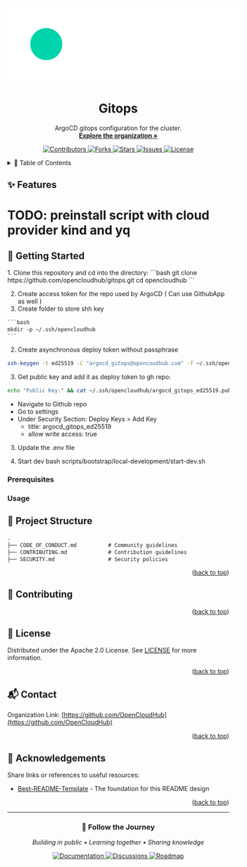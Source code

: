 <a id="readme-top"></a>

<!-- PROJECT LOGO & TITLE -->

<div align="center">
  <a href="https://github.com/opencloudhub">
  <picture>
    <source media="(prefers-color-scheme: light)" srcset="https://raw.githubusercontent.com/opencloudhub/.github/main/assets/brand/assets/logos/primary-logo-light.svg">
    <source media="(prefers-color-scheme: dark)" srcset="https://raw.githubusercontent.com/opencloudhub/.github/main/assets/brand/assets/logos/primary-logo-dark.svg">
    <!-- Fallback -->
    <img alt="OpenCloudHub Logo" src="https://raw.githubusercontent.com/opencloudhub/.github/main/assets/brand/assets/logos/primary-logo-dark.svg" style="max-width:700px; max-height:175px;">
  </picture>
  </a>

<h1 align="center">Gitops</h1>

<!-- SORT DESCRIPTION -->

<p align="center">
    ArgoCD gitops configuration for the cluster.<br />
    <a href="https://github.com/opencloudhub/.github"><strong>Explore the organization »</strong></a>
  </p>

<!-- BADGES -->

<p align="center">
    <a href="https://github.com/opencloudhub/.github/graphs/contributors">
      <img src="https://img.shields.io/github/contributors/opencloudhub/.github.svg?style=for-the-badge" alt="Contributors">
    </a>
    <a href="https://github.com/opencloudhub/.github/network/members">
      <img src="https://img.shields.io/github/forks/opencloudhub/.github.svg?style=for-the-badge" alt="Forks">
    </a>
    <a href="https://github.com/opencloudhub/.github/stargazers">
      <img src="https://img.shields.io/github/stars/opencloudhub/.github.svg?style=for-the-badge" alt="Stars">
    </a>
    <a href="https://github.com/opencloudhub/.github/issues">
      <img src="https://img.shields.io/github/issues/opencloudhub/.github.svg?style=for-the-badge" alt="Issues">
    </a>
    <a href="https://github.com/opencloudhub/.github/blob/main/LICENSE">
      <img src="https://img.shields.io/github/license/opencloudhub/.github.svg?style=for-the-badge" alt="License">
    </a>
  </p>
</div>

<!-- TABLE OF CONTENTS -->

<details>
  <summary>📑 Table of Contents</summary>
  <ol>
    <li><a href="#features">Features</a></li>
    <li><a href="#getting-started">Getting Started</a></li>
    <li><a href="#project-structure">Project Structure</a></li>
    <li><a href="#contributing">Contributing</a></li>
    <li><a href="#license">License</a></li>
    <li><a href="#contact">Contact</a></li>
    <li><a href="#acknowledgements">Acknowledgements</a></li>
  </ol>
</details>

<!-- FEATURES -->

<h2 id="features">✨ Features</h2>

<!-- GETTING STARTED -->
# TODO: preinstall script with cloud provider kind and yq

<h2 id="getting-started">🚀 Getting Started</h2>
1. Clone this repository and cd into the directory:
   ```bash
   git clone https://github.com/opencloudhub/gitops.git
   cd opencloudhub
   ```

2. Create access token for the repo used by ArgoCD ( Can use GithubApp as well )
1. Create folder to store shh key

````
```bash
mkdir -p ~/.ssh/opencloudhub
```
````

2. Create asynchronous deploy token without passphrase

```bash
ssh-keygen -t ed25519 -C "argocd_gitops@opencoudhub.com" -f ~/.ssh/opencloudhub/argocd_gitops_ed25519 -N ""


```

3. Get public key and add it as deploy token to gh repo:

```bash
echo "Public Key:" && cat ~/.ssh/opencloudhub/argocd_gitops_ed25519.pub
```

- Navigate to Github repo
- Go to settings
- Under Security Section: Deploy Keys > Add Key
  - title: argocd_gitops_ed25519
  - allow write access: true

3. Update the .env file

4. Start dev bash scripts/bootstrap/local-development/start-dev.sh

### Prerequisites

### Usage

<h2 id="project-structure">📁 Project Structure</h2>

```
.
├── CODE_OF_CONDUCT.md          # Community guidelines
├── CONTRIBUTING.md             # Contribution guidelines
├── SECURITY.md                 # Security policies
```

<p align="right">(<a href="#readme-top">back to top</a>)</p>

<!-- CONTRIBUTING -->

<h2 id="contributing">👥 Contributing</h2>

<p align="right">(<a href="#readme-top">back to top</a>)</p>

<!-- LICENSE -->

<h2 id="license">📄 License</h2>

Distributed under the Apache 2.0 License. See [LICENSE](/LICENSE) for more information.

<p align="right">(<a href="#readme-top">back to top</a>)</p>

<!-- CONTACT -->

<h2 id="contact">📬 Contact</h2>

Organization Link: [https://github.com/OpenCloudHub](https://github.com/OpenCloudHub)

<p align="right">(<a href="#readme-top">back to top</a>)</p>

<!-- ACKNOWLEDGEMENTS -->

<h2 id="acknowledgements">🙏 Acknowledgements</h2>

Share links or references to useful resources:

- [Best-README-Template](https://github.com/othneildrew/Best-README-Template) - The foundation for this README design

<p align="right">(<a href="#readme-top">back to top</a>)</p>

______________________________________________________________________

<div align="center">
  <h3>🌟 Follow the Journey</h3>
  <p><em>Building in public • Learning together • Sharing knowledge</em></p>

<div>
    <a href="https://opencloudhub.github.io/docs">
      <img src="https://img.shields.io/badge/Read%20the%20Docs-2596BE?style=for-the-badge&logo=read-the-docs&logoColor=white" alt="Documentation">
    </a>
    <a href="https://github.com/orgs/opencloudhub/discussions">
      <img src="https://img.shields.io/badge/Join%20Discussion-181717?style=for-the-badge&logo=github&logoColor=white" alt="Discussions">
    </a>
    <a href="https://github.com/orgs/opencloudhub/projects/4">
      <img src="https://img.shields.io/badge/View%20Roadmap-0052CC?style=for-the-badge&logo=jira&logoColor=white" alt="Roadmap">
    </a>
  </div>
</div>

<!-- MARKDOWN LINKS & IMAGES -->
